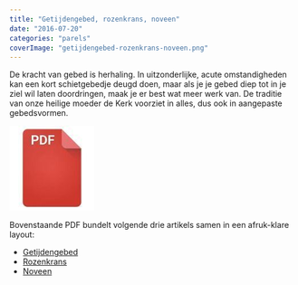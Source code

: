 ```yaml
---
title: "Getijdengebed, rozenkrans, noveen"
date: "2016-07-20"
categories: "parels"
coverImage: "getijdengebed-rozenkrans-noveen.png"
---
```


De kracht van gebed is herhaling. In uitzonderlijke, acute omstandigheden kan een kort schietgebedje deugd doen, maar als je je gebed diep tot in je ziel wil laten doordringen, maak je er best wat meer werk van. De traditie van onze heilige moeder de Kerk voorziet in alles, dus ook in aangepaste gebedsvormen.

<!--more-->

[![pdf](images/2bdd26a893f94f1d69b5a89ee751a599-150x150.jpg)](https://storage.googleapis.com/geloven-leren/printerboekjes/plus-noveen.pdf)

Bovenstaande PDF bundelt volgende drie artikels samen in een afruk-klare layout:

- [Getijdengebed](/2016/07/2016-07-20-getijdengebed-2/)
- [Rozenkrans](/2016/07/2016-07-21-rozenkrans/)
- [Noveen](/2016/07/2016-07-22-noveen/)
